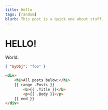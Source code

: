```yaml
---
title: Hello
tags: [random]
blurb: This post is a quick one about stuff.
---
```


# HELLO!

World.


```json
{ "myObj": "foo" }
```

```html
<div>
    <h1>All posts below:</h1>
    {{ range .Posts }}
        <b>{{ .Title }}</b>
        <p>{{ .Body }}</p>
    {{ end }}
</div>
```

